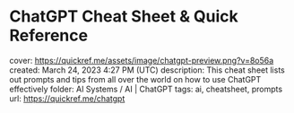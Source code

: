 # ChatGPT Cheat Sheet & Quick Reference

cover: https://quickref.me/assets/image/chatgpt-preview.png?v=8o56a
created: March 24, 2023 4:27 PM (UTC)
description: This cheat sheet lists out prompts and tips from all over the world on how to use ChatGPT effectively
folder: AI Systems / AI | ChatGPT
tags: ai, cheatsheet, prompts
url: https://quickref.me/chatgpt